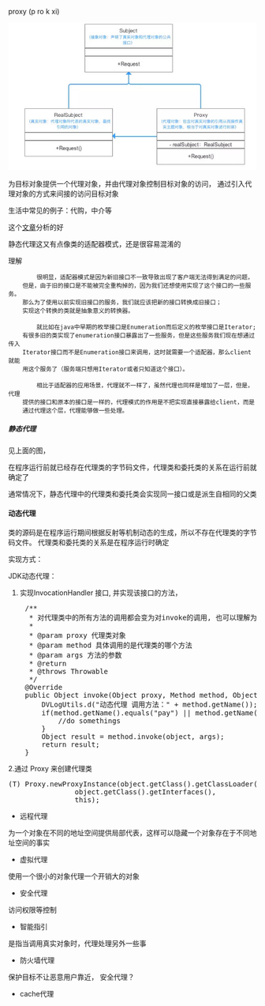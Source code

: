 
proxy (p ro k xi)

![](https://github.com/fumeidonga/markdownPic/blob/master/designmodel/proxy.jpg?raw=true)

为目标对象提供一个代理对象，并由代理对象控制目标对象的访问，
通过引入代理对象的方式来间接的访问目标对象

生活中常见的例子：代购，中介等

这个[文章](https://www.zhihu.com/question/20794107/answer/151028753)分析的好

静态代理这又有点像类的适配器模式，还是很容易混淆的

理解

            很明显，适配器模式是因为新旧接口不一致导致出现了客户端无法得到满足的问题，
        但是，由于旧的接口是不能被完全重构掉的，因为我们还想使用实现了这个接口的一些服务。
        那么为了使用以前实现旧接口的服务，我们就应该把新的接口转换成旧接口；
        实现这个转换的类就是抽象意义的转换器。

            就比如在java中早期的枚举接口是Enumeration而后定义的枚举接口是Iterator;
        有很多旧的类实现了enumeration接口暴露出了一些服务，但是这些服务我们现在想通过传入
        Iterator接口而不是Enumeration接口来调用，这时就需要一个适配器，那么client就能
        用这个服务了（服务端只想用Iterator或者只知道这个接口）。

            相比于适配器的应用场景，代理就不一样了，虽然代理也同样是增加了一层，但是，代理
        提供的接口和原本的接口是一样的，代理模式的作用是不把实现直接暴露给client，而是
        通过代理这个层，代理能够做一些处理。

##### 静态代理
见上面的图，

在程序运行前就已经存在代理类的字节码文件，代理类和委托类的关系在运行前就确定了

通常情况下，静态代理中的代理类和委托类会实现同一接口或是派生自相同的父类

#### 动态代理
类的源码是在程序运行期间根据反射等机制动态的生成，所以不存在代理类的字节码文件。
代理类和委托类的关系是在程序运行时确定

实现方式：

JDK动态代理：

1. 实现InvocationHandler 接口, 并实现该接口的方法，
<pre>
    /**
     * 对代理类中的所有方法的调用都会变为对invoke的调用, 也可以理解为一个拦截器
     *
     * @param proxy 代理类对象
     * @param method 具体调用的是代理类的哪个方法
     * @param args 方法的参数
     * @return
     * @throws Throwable
     */
    @Override
    public Object invoke(Object proxy, Method method, Object[] args) throws Throwable {
        DVLogUtils.d("动态代理 调用方法：" + method.getName());
        if(method.getName().equals("pay") || method.getName().equals("buy")) {
            //do somethings
        }
        Object result = method.invoke(object, args);
        return result;
    }
</pre>

2.通过 Proxy 来创建代理类
<pre>
(T) Proxy.newProxyInstance(object.getClass().getClassLoader(),
                object.getClass().getInterfaces(),
                this);
</pre>


* 远程代理

为一个对象在不同的地址空间提供局部代表，这样可以隐藏一个对象存在于不同地址空间的事实

* 虚拟代理

使用一个很小的对象代理一个开销大的对象

* 安全代理

访问权限等控制

* 智能指引

是指当调用真实对象时，代理处理另外一些事

* 防火墙代理

保护目标不让恶意用户靠近，  安全代理？

* cache代理







